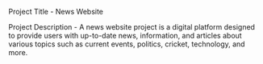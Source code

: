 Project Title - News Website

Project Description - A news website project is a digital platform designed to provide users with up-to-date news, information, and articles about various topics such as current events, politics, cricket, technology, and more. 

